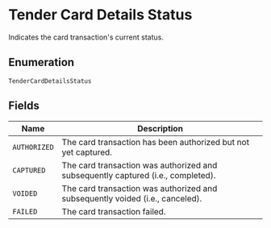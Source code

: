 <!-- Optimized: 2025-10-06 -->
<!-- RPM: 1.6.2.1.1.6.2.1_tender-card-details-status_20251006 -->
<!-- Session: E2E RPM DNA Application -->
<!-- AOM: RND (Reggie & Dro) -->
<!-- COI: TECHNOLOGY -->
<!-- RPM: HIGH -->
<!-- ACTION: BUILD -->

# Tender Card Details Status

Indicates the card transaction's current status.

## Enumeration

`TenderCardDetailsStatus`

## Fields

| Name | Description |
|  --- | --- |
| `AUTHORIZED` | The card transaction has been authorized but not yet captured. |
| `CAPTURED` | The card transaction was authorized and subsequently captured (i.e., completed). |
| `VOIDED` | The card transaction was authorized and subsequently voided (i.e., canceled). |
| `FAILED` | The card transaction failed. |
